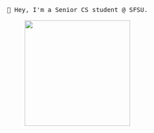 ###  
<p align="center">
  <br><br>
  <samp>
    👋 Hey, I'm a Senior CS student @ SFSU.
    <br><br><img src="https://i.imgur.com/kdKhgx6.gif" width="240px" align="center">
  </samp>
</p>

<!--
**shdw9/shdw9** is a ✨ _special_ ✨ repository because its `README.md` (this file) appears on your GitHub profile.

Here are some ideas to get you started:

- 🔭 I’m currently working on ...
- 🌱 I’m currently learning ...
- 👯 I’m looking to collaborate on ...
- 🤔 I’m looking for help with ...
- 💬 Ask me about ...
- 📫 How to reach me: ...
- 😄 Pronouns: ...
- ⚡ Fun fact: ...
-->
